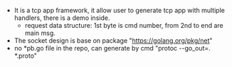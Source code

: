 - It is a tcp app framework, it allow user to generate tcp app with multiple handlers, there is a demo inside.
    - request data structure: 1st byte is cmd number, from 2nd to end are main msg.
- The socket design is base on package "https://golang.org/pkg/net"
- no *pb.go file in the repo, can generate by cmd "protoc --go_out=. *.proto"
